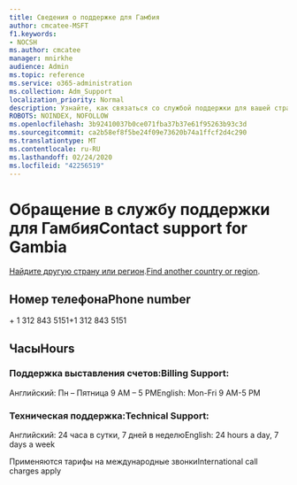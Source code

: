 ```yaml
---
title: Сведения о поддержке для Гамбия
author: cmcatee-MSFT
f1.keywords:
- NOCSH
ms.author: cmcatee
manager: mnirkhe
audience: Admin
ms.topic: reference
ms.service: o365-administration
ms.collection: Adm_Support
localization_priority: Normal
description: Узнайте, как связаться со службой поддержки для вашей страны или региона.
ROBOTS: NOINDEX, NOFOLLOW
ms.openlocfilehash: 3b92410037b0ce071fba37b37e61f95263b93c3d
ms.sourcegitcommit: ca2b58ef8f5be24f09e73620b74a1ffcf2d4c290
ms.translationtype: MT
ms.contentlocale: ru-RU
ms.lasthandoff: 02/24/2020
ms.locfileid: "42256519"
---
```

# <a name="contact-support-for-gambia"></a><span data-ttu-id="28aab-103">Обращение в службу поддержки для Гамбия</span><span class="sxs-lookup"><span data-stu-id="28aab-103">Contact support for Gambia</span></span>

<span data-ttu-id="28aab-104">[Найдите другую страну или регион](../contact-support-for-business-products.md).</span><span class="sxs-lookup"><span data-stu-id="28aab-104">[Find another country or region](../contact-support-for-business-products.md).</span></span>

## <a name="phone-number"></a><span data-ttu-id="28aab-105">Номер телефона</span><span class="sxs-lookup"><span data-stu-id="28aab-105">Phone number</span></span>
<span data-ttu-id="28aab-106">+ 1 312 843 5151</span><span class="sxs-lookup"><span data-stu-id="28aab-106">+1 312 843 5151</span></span>

## <a name="hours"></a><span data-ttu-id="28aab-107">Часы</span><span class="sxs-lookup"><span data-stu-id="28aab-107">Hours</span></span>
### <a name="billing-support"></a><span data-ttu-id="28aab-108">Поддержка выставления счетов:</span><span class="sxs-lookup"><span data-stu-id="28aab-108">Billing Support:</span></span>

<span data-ttu-id="28aab-109">Английский: Пн – Пятница 9 AM – 5 PM</span><span class="sxs-lookup"><span data-stu-id="28aab-109">English: Mon-Fri 9 AM-5 PM</span></span>

### <a name="technical-support"></a><span data-ttu-id="28aab-110">Техническая поддержка:</span><span class="sxs-lookup"><span data-stu-id="28aab-110">Technical Support:</span></span>

<span data-ttu-id="28aab-111">Английский: 24 часа в сутки, 7 дней в неделю</span><span class="sxs-lookup"><span data-stu-id="28aab-111">English: 24 hours a day, 7 days a week</span></span>

<span data-ttu-id="28aab-112">Применяются тарифы на международные звонки</span><span class="sxs-lookup"><span data-stu-id="28aab-112">International call charges apply</span></span>